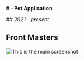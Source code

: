 **# - Pet Application**

_## 2021 - present_

## Front Masters

![This is the main screenshot]('./pet_picture.png')
